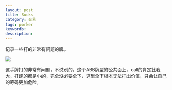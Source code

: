 ```yaml
---
layout: post
title: Sucks
category: 交易
tags: porker
keywords: 
description: 
---
```



记录一些打的非常有问题的牌。

<img src="http://7xtttt.com1.z0.glb.clouddn.com/sucks_1.png" />


这手牌打的非常有问题，不说别的，这个ABB牌型的公共面上，call的肯定比我大，打跑的都是小的，完全没必要全下，这里全下根本无法打出价值，只会让自己的筹码更加危险。


